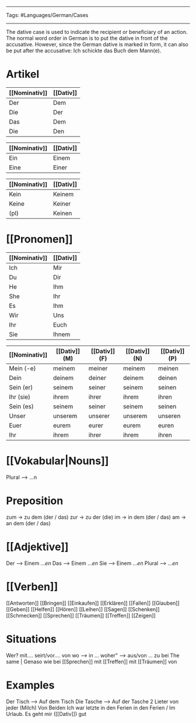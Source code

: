 ___
Tags: #Languages/German/Cases 
___
The dative case is used to indicate the recipient or beneficiary of an action. The normal word order in German is to put the dative in front of the accusative. However, since the German dative is marked in form, it can also be put after the accusative: Ich schickte das Buch dem Mann(e).

# Artikel
[[Nominativ]] | [[Dativ]]
-----|-----
Der | Dem
Die | Der
Das | Dem
Die | Den

[[Nominativ]] | [[Dativ]]
-----|-----
Ein | Einem
Eine | Einer

[[Nominativ]] | [[Dativ]]
-----|-----
Kein | Keinem
Keine | Keiner
(pl) | Keinen

# [[Pronomen]]
[[Nominativ]] | [[Dativ]]
------------ | ------------
Ich | Mir
Du | Dir
He | Ihm
She| Ihr
Es | Ihm
Wir | Uns
Ihr | Euch
Sie | Ihnem

[[Nominativ]] | [[Dativ]] (M) | [[Dativ]] (F) | [[Dativ]] (N) | [[Dativ]] (P)
------------ | ------------ | ------------ | ------------ | ------------
Mein (-e) | meinem | meiner | meinem | meinen
Dein | deinem | deiner | deinem | deinen
Sein (er) | seinem | seiner | seinem | seinen
Ihr (sie) | ihrem | ihrer | ihrem | ihren
Sein (es) | seinem | seiner | seinem | seinen
Unser | unserem | unserer | unserem | unseren
Euer | eurem | eurer | eurem | euren
Ihr | ihrem | ihrer | ihrem | ihren

# [[Vokabular|Nouns]]
Plural --> ...n

# Preposition
zum -> zu dem (der / das)
zur -> zu der (die)
im -> in dem (der / das)
am -> an dem (der / das)

# [[Adjektive]]
Der --> Einem ...*en*
Das --> Einem ...*en*
Sie --> Einem ...*en*
Plural -->  ...*en*

# [[Verben]]
[[Antworten]]
[[Bringen]]
[[Einkaufen]]
[[Erklären]]
[[Fallen]]
[[Glauben]]
[[Geben]]
[[Helfen]]
[[Hören]]
[[Leihen]]
[[Sagen]]
[[Schenken]]
[[Schmecken]]
[[Sprechen]]
[[Träumen]]
[[Treffen]]
[[Zeigen]]

# Situations
Wer?
mit....
seirt/vor....
von
wo --> in ...
woher" --> aus/von ...
zu
bei
The same | Genaso wie bei
[[Sprechen]] mit
[[Treffen]] mit
[[Träumen]] von

# Examples
Der Tisch --> Auf dem Tisch
Die Tasche --> Auf der Tasche
2 Lieter von jeder (Milch)
Von Beiden
Ich war letzte in den Ferien in den Ferien / Im Urlaub.
Es geht mir ([[Dativ]]) gut